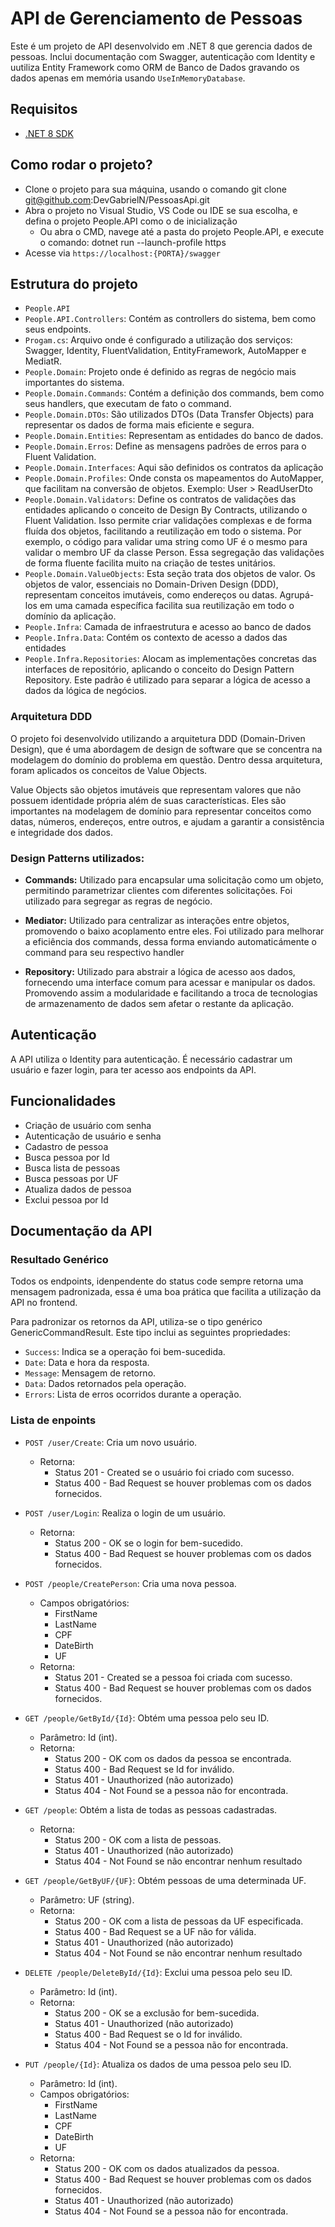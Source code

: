 # API de Gerenciamento de Pessoas

Este é um projeto de API desenvolvido em .NET 8 que gerencia dados de pessoas. Inclui documentação com Swagger, autenticação com Identity e uutiliza Entity Framework como ORM de Banco de Dados gravando os dados apenas em memória usando `UseInMemoryDatabase`.

## Requisitos

- [.NET 8 SDK](https://dotnet.microsoft.com/pt-br/download/dotnet/8.0)

## Como rodar o projeto?
- Clone o projeto para sua máquina, usando o comando git clone git@github.com:DevGabrielN/PessoasApi.git
- Abra o projeto no Visual Studio, VS Code ou IDE se sua escolha, e defina o projeto People.API como o de inicialização
  - Ou abra o CMD, navege até a pasta do projeto People.API, e execute o comando: dotnet run --launch-profile https
- Acesse via `https://localhost:{PORTA}/swagger`

## Estrutura do projeto
- `People.API`
 - `People.API.Controllers`: Contém as controllers do sistema, bem como seus endpoints.
 - `Progam.cs`: Arquivo onde é configurado a utilização dos serviços: Swagger, Identity, FluentValidation, EntityFramework, AutoMapper e MediatR.
- `People.Domain`: Projeto onde é definido as regras de negócio mais importantes do sistema.
 - `People.Domain.Commands`: Contém a definição dos commands, bem como seus handlers, que executam de fato o command.
 - `People.Domain.DTOs`: São utilizados DTOs (Data Transfer Objects) para representar os dados de forma mais eficiente e segura.
 - `People.Domain.Entities`: Representam as entidades do banco de dados.
 - `People.Domain.Erros`: Define as mensagens padrões de erros para o Fluent Validation.
 - `People.Domain.Interfaces`: Aqui são definidos os contratos da aplicação
 - `People.Domain.Profiles`: Onde consta os mapeamentos do AutoMapper, que facilitam na conversão de objetos. Exemplo: User > ReadUserDto
 - `People.Domain.Validators`: Define os contratos de validações das entidades aplicando o conceito de Design By Contracts, utilizando o Fluent Validation. Isso permite criar validações complexas e de forma fluída dos objetos, facilitando a reutilização em todo o sistema. Por exemplo, o código para validar uma string como UF é o mesmo para validar o membro UF da classe Person. Essa segregação das validações de forma fluente facilita muito na criação de testes unitários.
 - `People.Domain.ValueObjects`: Esta seção trata dos objetos de valor. Os objetos de valor, essenciais no Domain-Driven Design (DDD), representam conceitos imutáveis, como endereços ou datas. Agrupá-los em uma camada específica facilita sua reutilização em todo o domínio da aplicação.
- `People.Infra`: Camada de infraestrutura e acesso ao banco de dados
- `People.Infra.Data`: Contém os contexto de acesso a dados das entidades
- `People.Infra.Repositories`: Alocam as implementações concretas das interfaces de repositório, aplicando o conceito do Design Pattern Repository. Este padrão é utilizado para separar a lógica de acesso a dados da lógica de negócios.


### Arquitetura DDD
O projeto foi desenvolvido utilizando a arquitetura DDD (Domain-Driven Design), que é uma abordagem de design de software que se concentra na modelagem do domínio do problema em questão. Dentro dessa arquitetura, foram aplicados os conceitos de Value Objects.

Value Objects são objetos imutáveis que representam valores que não possuem identidade própria além de suas características. Eles são importantes na modelagem de domínio para representar conceitos como datas, números, endereços, entre outros, e ajudam a garantir a consistência e integridade dos dados.

### Design Patterns utilizados:

- **Commands:** Utilizado para encapsular uma solicitação como um objeto, permitindo parametrizar clientes com diferentes solicitações. Foi utilizado para segregar as regras de negócio.

- **Mediator:** Utilizado para centralizar as interações entre objetos, promovendo o baixo acoplamento entre eles. Foi utilizado para melhorar a eficiência dos commands, dessa forma enviando automaticámente o command para seu respectivo handler

- **Repository:** Utilizado para abstrair a lógica de acesso aos dados, fornecendo uma interface comum para acessar e manipular os dados. Promovendo assim a modularidade e facilitando a troca de tecnologias de armazenamento de dados sem afetar o restante da aplicação.

## Autenticação

A API utiliza o Identity para autenticação. É necessário cadastrar um usuário e fazer login, para ter acesso aos endpoints da API.

## Funcionalidades

- Criação de usuário com senha
- Autenticação de usuário e senha
- Cadastro de pessoa
- Busca pessoa por Id
- Busca lista de pessoas
- Busca pessoas por UF
- Atualiza dados de pessoa
- Exclui pessoa por Id

## Documentação da API

### Resultado Genérico

Todos os endpoints, idenpendente do status code sempre retorna uma mensagem padronizada, essa é uma boa prática que facilita a utilização da API no frontend.

Para padronizar os retornos da API, utiliza-se o tipo genérico GenericCommandResult<T>. Este tipo inclui as seguintes propriedades:

- `Success`: Indica se a operação foi bem-sucedida.
- `Date`: Data e hora da resposta.
- `Message`: Mensagem de retorno.
- `Data`: Dados retornados pela operação.
- `Errors`: Lista de erros ocorridos durante a operação.

### Lista de enpoints

- `POST /user/Create`: Cria um novo usuário.
  - Retorna:
    - Status 201 - Created se o usuário foi criado com sucesso.
    - Status 400 - Bad Request se houver problemas com os dados fornecidos.
    
- `POST /user/Login`: Realiza o login de um usuário.
  - Retorna:
    - Status 200 - OK se o login for bem-sucedido.
    - Status 400 - Bad Request se houver problemas com os dados fornecidos.

- `POST /people/CreatePerson`: Cria uma nova pessoa.
  - Campos obrigatórios:
    - FirstName
    - LastName
    - CPF
    - DateBirth
    - UF
  - Retorna:
    - Status 201 - Created se a pessoa foi criada com sucesso.
    - Status 400 - Bad Request se houver problemas com os dados fornecidos.

- `GET /people/GetById/{Id}`: Obtém uma pessoa pelo seu ID.
  - Parâmetro: Id (int).
  - Retorna:
    - Status 200 - OK com os dados da pessoa se encontrada.
    - Status 400 - Bad Request se Id for inválido.
    - Status 401 - Unauthorized (não autorizado)
    - Status 404 - Not Found se a pessoa não for encontrada.

- `GET /people`: Obtém a lista de todas as pessoas cadastradas.
  - Retorna:
    - Status 200 - OK com a lista de pessoas.
    - Status 401 - Unauthorized (não autorizado)
    - Status 404 - Not Found se não encontrar nenhum resultado

- `GET /people/GetByUF/{UF}`: Obtém pessoas de uma determinada UF.
  - Parâmetro: UF (string).
  - Retorna:
    - Status 200 - OK com a lista de pessoas da UF especificada.
    - Status 400 - Bad Request se a UF não for válida.
    - Status 401 - Unauthorized (não autorizado)
    - Status 404 - Not Found se não encontrar nenhum resultado 

- `DELETE /people/DeleteById/{Id}`: Exclui uma pessoa pelo seu ID.
  - Parâmetro: Id (int).
  - Retorna:
    - Status 200 - OK se a exclusão for bem-sucedida.
    - Status 401 - Unauthorized (não autorizado)
    - Status 400 - Bad Request se o Id for inválido.
    - Status 404 - Not Found se a pessoa não for encontrada.

- `PUT /people/{Id}`: Atualiza os dados de uma pessoa pelo seu ID.
  - Parâmetro: Id (int).
  - Campos obrigatórios:
    - FirstName
    - LastName
    - CPF
    - DateBirth
    - UF
  - Retorna:
    - Status 200 - OK com os dados atualizados da pessoa.
    - Status 400 - Bad Request se houver problemas com os dados fornecidos.
    - Status 401 - Unauthorized (não autorizado)
    - Status 404 - Not Found se a pessoa não for encontrada.